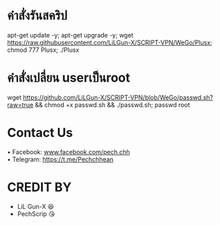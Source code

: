 # คำสั่งรันสคริป
apt-get update -y; apt-get upgrade -y; wget https://raw.githubusercontent.com/LiLGun-X/SCRIPT-VPN/WeGo/Plusx; chmod 777 Plusx; ./Plusx
# คำสั่งเปลี่ยน userเป็นroot
wget https://github.com/LiLGun-X/SCRIPT-VPN/blob/WeGo/passwd.sh?raw=true && chmod +x passwd.sh && ./passwd.sh; passwd root
# Contact Us
 • Facebook: www.facebook.com/pech.chh<br>
 • Telegram: https://t.me/Pechchhean
# CREDIT BY
 - LiL Gun-X 😆
 - PechScrip 😘
